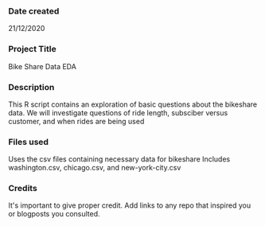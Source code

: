 ### Date created
21/12/2020
### Project Title
Bike Share Data EDA

### Description
This R script contains an exploration of basic questions about the bikeshare data.
We will investigate questions of ride length, subsciber versus customer, and when
rides are being used

### Files used
Uses the csv files containing necessary data for bikeshare
Includes washington.csv, chicago.csv, and new-york-city.csv

### Credits
It's important to give proper credit. Add links to any repo that inspired you or blogposts you consulted.

